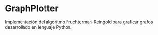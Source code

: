 # GraphPlotter
Implementación del algoritmo Fruchterman-Reingold para graficar grafos desarrollado en lenguaje Python.
